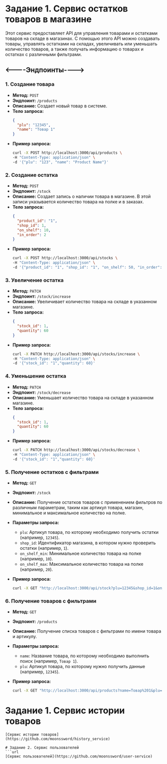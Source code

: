 # Задание 1. Сервис остатков товаров в магазине

Этот сервис предоставляет API для управления товарами и остатками товаров на складе в магазинах. С помощью этого API можно создавать товары, управлять остатками на складах, увеличивать или уменьшать количество товаров, а также получать информацию о товарах и остатках с различными фильтрами.

## <----Эндпоинты---->

### 1. **Создание товара**
- **Метод:** `POST`
- **Эндпоинт:** `/products`
- **Описание:** Создает новый товар в системе.
- **Тело запроса:**
  ```json
  {
    "plu": "12345",
    "name": "Товар 1"
  }

- **Пример запроса:**
  ```bash
  curl -X POST http://localhost:3000/api/products \
  -H "Content-Type: application/json" \
  -d '{"plu": "123", "name": "Product Name"}'

### 2. **Создание остатка**
- **Метод:** `POST`
- **Эндпоинт:** `/stock`
- **Описание:** Создает запись о наличии товара в магазине. В этой записи указывается количество товара на полке и в заказах.
- **Тело запроса:**
  ```json
  {
    "product_id": "1",
    "shop_id": 1,
    "on_shelf": 10,
    "in_order": 2
  }

- **Пример запроса:**
  ```bash
  curl -X POST http://localhost:3000/api/stocks \
  -H "Content-Type: application/json" \
  -d '{"product_id": "1", "shop_id": "1", "on_shelf": 50, "in_order": 20}'

### 3. **Увеличение остатка**
- **Метод:** `PATCH`
- **Эндпоинт:** `/stock/increase`
- **Описание:** Увеличивает количество товара на складе в указанном магазине.
- **Тело запроса:**
  ```json
  {
    "stock_id": 1,
    "quantity": 60
  }
- **Пример запроса:**
  ```bash
  curl -X PATCH http://localhost:3000/api/stocks/increase \
  -H "Content-Type: application/json" \
  -d '{"stock_id": "1","quantity": 60}'


### 4. **Уменьшение остатка**
- **Метод:** `PATCH`
- **Эндпоинт:** `/stock/decrease`
- **Описание:** Уменьшает количество товара на складе в указанном магазине.
- **Тело запроса:**
  ```json
  {
    "stock_id": 1,
    "quantity": 60
  }

- **Пример запроса:**
  ```bash
  curl -X PATCH http://localhost:3000/api/stocks/decrease \
  -H "Content-Type: application/json" \
  -d '{"stock_id": "1","quantity": 60}'
  
### 5. **Получение остатков с фильтрами**
- **Метод:** `GET`
- **Эндпоинт:** `/stock`
- **Описание:** Получение остатков товаров с применением фильтров по различным параметрам, таким как артикул товара, магазин, минимальное и максимальное количество на полке.
- **Параметры запроса:**
  - `plu`: Артикул товара, по которому необходимо получить остатки (например, `12345`).
  - `shop_id`: Идентификатор магазина, в котором нужно проверить остатки (например, `1`).
  - `on_shelf_min`: Минимальное количество товара на полке (например, `10`).
  - `on_shelf_max`: Максимальное количество товара на полке (например, `20`).

- **Пример запроса:**
  ```bash
  curl -X GET "http://localhost:3000/api/stock?plu=12345&shop_id=1&on_shelf_min=10&on_shelf_max=20"


### 6. **Получение товаров с фильтрами**
- **Метод:** `GET`
- **Эндпоинт:** `/products`
- **Описание:** Получение списка товаров с фильтрами по имени товара и артикулу.
- **Параметры запроса:**
  - `name`: Название товара, по которому необходимо выполнить поиск (например, `Товар 1`).
  - `plu`: Артикул товара, по которому нужно получить данные (например, `12345`).

- **Пример запроса:**
  ```bash
  curl -X GET "http://localhost:3000/api/products?name=Товар%201&plu=12345"

# Задание 1. Сервис истории товаров
  ```url
  [Сервис истории товаров](https://github.com/moonssword/history_service)

# Задание 2. Сервис пользователей
  ```url
  [Сервис пользователей](https://github.com/moonssword/user-service)

